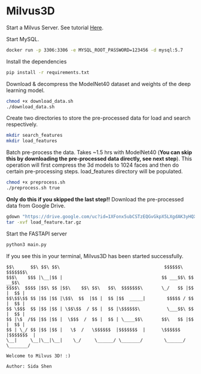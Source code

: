 # Milvus3D


Start a Milvus Server. See tutorial [Here](https://milvus.io/docs/v2.0.0/install_standalone-docker.md).

Start MySQL.
```bash
docker run -p 3306:3306 -e MYSQL_ROOT_PASSWORD=123456 -d mysql:5.7
```
Install the dependencies
```bash
pip install -r requirements.txt
```
Download & decompress the ModelNet40 dataset and weights of the deep learning model.
```bash
chmod +x download_data.sh
./download_data.sh
```
Create two directories to store the pre-processed data for load and search respectively.
```bash
mkdir search_features
mkdir load_features
```
Batch pre-process the data. Takes ~1.5 hrs with ModelNet40 (**You can skip this by downloading the pre-processed data directly, 
see next step**). This operation will first compress the 3d models to 1024 faces and then do certain pre-processing steps. load_features directory will be populated.
```bash
chmod +x preprocess.sh
./preprocess.sh true
```
**Only do this if you skipped the last step!!** Download the pre-processed data from Google Drive.
```bash
gdown "https://drive.google.com/uc?id=1XFonx5ubCSTzEQGvGkpX5LXgdAK3yHQX"
tar -xvf load_feature.tar.gz
```
Start the FASTAPI server
```bash
python3 main.py
```
If you see this in your terminal, Milvus3D has been started successfully.

```
$$\      $$\ $$\ $$\                                       $$$$$$\  $$$$$$$\  
$$$\    $$$ |\__|$$ |                                     $$ ___$$\ $$  __$$\ 
$$$$\  $$$$ |$$\ $$ |$$\    $$\ $$\   $$\  $$$$$$$\       \_/   $$ |$$ |  $$ |
$$\$$\$$ $$ |$$ |$$ |\$$\  $$  |$$ |  $$ |$$  _____|        $$$$$ / $$ |  $$ |
$$ \$$$  $$ |$$ |$$ | \$$\$$  / $$ |  $$ |\$$$$$$\          \___$$\ $$ |  $$ |
$$ |\$  /$$ |$$ |$$ |  \$$$  /  $$ |  $$ | \____$$\       $$\   $$ |$$ |  $$ |
$$ | \_/ $$ |$$ |$$ |   \$  /   \$$$$$$  |$$$$$$$  |      \$$$$$$  |$$$$$$$  |
\__|     \__|\__|\__|    \_/     \______/ \_______/        \______/ \_______/ 

Welcome to Milvus 3D! :)

Author: Sida Shen
```
